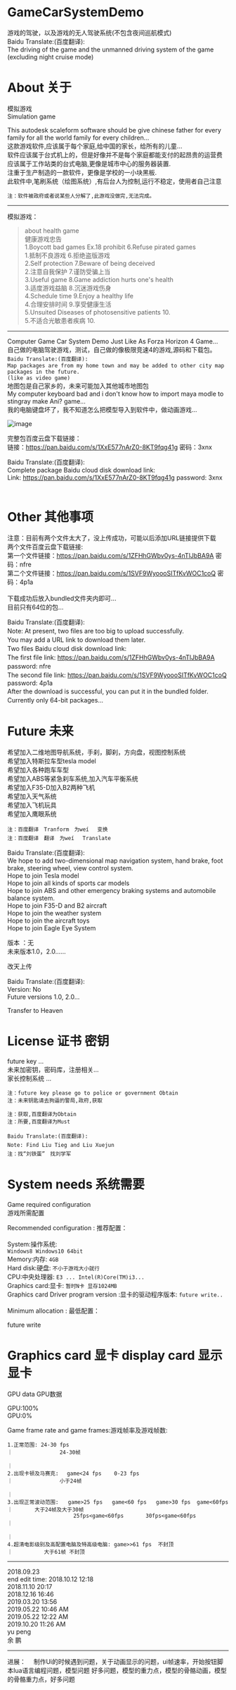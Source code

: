 # GameCarSystemDemo
游戏的驾驶，以及游戏的无人驾驶系统(不包含夜间巡航模式)                                                  </br>
Baidu Translate:(百度翻译):　                                                                        </br>
The driving of the game and the unmanned driving system of the game (excluding night cruise mode)   </br>

# About 关于

模拟游戏</br>
Simulation game</br>

This autodesk scaleform software should be give chinese father for every family for all the world family for every children...</br>
这款游戏软件,应该属于每个家庭,给中国的家长，给所有的儿童...</br>
软件应该属于台式机上的，但是好像并不是每个家庭都能支付的起昂贵的运营费</br>
应该属于工作站类的台式电脑,更像是城市中心的服务器装置.</br>
注重于生产制造的一款软件，更像是学校的一小块黑板.</br>
此软件中,笔刷系统（绘图系统）,有后台人为控制,运行不稳定，使用者自己注意</br>

`注：软件被政府或者说某些人分解了,此游戏没做完,无法完成。`

-----------------------------------------------------------------------------------------------
模拟游戏：
>about health game                  </br>
>健康游戏忠告                       </br>
>1.Boycott bad games Ex.18 prohibit                          6.Refuse pirated games</br> 
>1.抵制不良游戏                                               6.拒绝盗版游戏</br> 
>2.Self protection                                           7.Beware of being deceived</br> 
>2.注意自我保护                                               7.谨防受骗上当</br> 
>3.Useful game                                               8.Game addiction hurts one's health</br> 
>3.适度游戏益脑                                               8.沉迷游戏伤身</br> 
>4.Schedule time                                             9.Enjoy a healthy life</br> 
>4.合理安排时间                                               9.享受健康生活</br> 
>5.Unsuited Diseases of photosensitive patients             10.           </br> 
>5.不适合光敏患者疾病                                         10.           </br> 
----------------------------------------------------------------------------------------------------

Computer Game Car System Demo Just Like As Forza Horizon 4 Game... </br>
自己做的电脑驾驶游戏，测试，自己做的像极限竞速4的游戏,源码和下载包。 </br>
`Baidu Translate:(百度翻译):`　　　　　　　　　　　　　</br>
`Map packages are from my home town and may be added to other city map packages in the future.`</br>
`(like as video game)`</br>
地图包是自己家乡的，未来可能加入其他城市地图包</br>
My computer keyboard bad and i don't know how to import maya modle to stingray make Ani? game...</br>
我的电脑键盘坏了，我不知道怎么把模型导入到软件中，做动画游戏...</br>

![image](https://github.com/qizhoward/GameCarSystemDemo/blob/master/make.PNG)

完整包百度云盘下载链接：                                                           </br> 
链接：https://pan.baidu.com/s/1XxE577nArZ0-8KT9fqg41g 密码：3xnx                  </br>

Baidu Translate:(百度翻译):　　        　                                        　</br>
Complete package Baidu cloud disk download link:                                  </br>
Link: https://pan.baidu.com/s/1XxE577nArZ0-8KT9fqg41g password: 3xnx            　</br>

# Other 其他事项

注意：目前有两个文件太大了，没上传成功，可能以后添加URL链接提供下载  </br>
两个文件百度云盘下载链接:                                                           </br>
第一个文件链接：https://pan.baidu.com/s/1ZFHhGWbv0ys-4nTlJbBA9A 密码：nfre          </br>
第二个文件链接：https://pan.baidu.com/s/1SVF9WyoooSITfKvWOC1coQ 密码：4p1a          </br>    
下载成功后放入bundled文件夹内即可...     </br>
目前只有64位的包...</br>



Baidu Translate:(百度翻译):　                                                              </br>
Note: At present, two files are too big to upload successfully.                       　   </br>
You may add a URL link to download them later.　　　　　　　　　　　　　　　　　　　　　　　   </br>
Two files Baidu cloud disk download link:　　　　　　　　　　　　　　　　　　　　　　　　　　   </br>
The first file link: https://pan.baidu.com/s/1ZFHhGWbv0ys-4nTlJbBA9A 　　password: nfre　    </br>
The second file link: https://pan.baidu.com/s/1SVF9WyoooSITfKvWOC1coQ 　　password: 4p1a    </br>
After the download is successful, you can put it in the bundled folder.　　　　　　　　　    </br>
Currently only 64-bit packages...　　　　　　　　　　　　　　　　　　　　　　　　　　　　　　    </br>



# Future 未来

希望加入二维地图导航系统，手刹，脚刹，方向盘，视图控制系统</br>
希望加入特斯拉车型tesla model </br>
希望加入各种跑车车型</br>
希望加入ABS等紧急刹车系统,加入汽车平衡系统</br>
希望加入F35-D加入B2两种飞机</br>
希望加入天气系统</br>
希望加入飞机玩具</br>
希望加入鹰眼系统</br>


`注：百度翻译　Tranform　为weí 　变换`　　　</br>
`注：百度翻译　翻译　为weí 　Translate`　　　</br>

Baidu Translate:(百度翻译):　　　                                                                                  </br>
We hope to add two-dimensional map navigation system, hand brake, foot brake, steering wheel, view control system.</br>
Hope to join Tesla model                                                                                          </br>
Hope to join all kinds of sports car models                                                                       </br>
Hope to join ABS and other emergency braking systems and automobile balance system.                               </br>
Hope to join F35-D and B2 aircraft                                                                                </br>
Hope to join the weather system                                                                                   </br>
Hope to join the aircraft toys                                                                                    </br>
Hope to join Eagle Eye System                                                                                     </br>


版本 ：无                      </br>
未来版本1.0，2.0......         </br>

改天上传                       </br>


Baidu Translate:(百度翻译):　  </br>
Version: No                   </br>
Future versions 1.0, 2.0...   </br>

Transfer to Heaven            </br>



# License 证书 密钥 

future key ...                                            </br>
未来加密钥，密码库，注册相关...                             </br>
家长控制系统 ...                                          </br>

`注：future key please go to police or government Obtain` </br>
`注：未来钥匙请去狗逼的警局,政府,获取`                       </br>

`注：获取,百度翻译为Obtain`                                </br>
`注：所要,百度翻译为Must`                                  </br>

`Baidu Translate:(百度翻译):　` 　　　　　　　　　　　　　　</br>
`Note: Find Liu Tieg and Liu Xuejun`                　   </br>
`注：找“刘铁蛋”　找刘学军`                               　 </br>




# System needs 系统需要

Game required configuration                                                                      </br>
游戏所需配置                                                                                      </br> 


Recommended configuration : 推荐配置：                                                            </br>
                                                                                                 </br> 
System:操作系统:                                                                                  </br>
                                                            `Windows8 Windows10 64bit`           </br>
Memory:内存:                                                         `4GB`                        </br>
Hard disk:硬盘:                                               `不小于游戏大小就行`                </br>
CPU:中央处理器:                                           `E3 ... Intel(R)Core(TM)i3...`         </br>
Graphics card:显卡:                                            `暂时N卡 显存1024MB`               </br>
Graphics card Driver program version :显卡的驱动程序版本:         `future write..`　　　　　        </br> 
                                                                                                 </br>
Minimum allocation : 最低配置：                                                                  </br>

future write                                                                                     </br>








# Graphics card 显卡 display card 显示显卡          

GPU data        GPU数据                             </br>

GPU:100%                                            </br>
GPU:0%                                              </br>

Game frame rate and game frames:游戏帧率及游戏帧数:   </br>


    1.正常范围: 24-30 fps  　　　　　　　　　　　　　　　　　　　　　　　　　　　　　｜　　　　　　　　　24-30帧
                                                                               ｜
    2.出现卡顿及马赛克:　 game<24 fps    0-23 fps     　　　　　　　　　　　　     ｜  　　  　　　 　小于24帧
                                                                               ｜
    3.出现正常波动范围:   game>25 fps   game<60 fps   game>30 fps  game<60fps    ｜       大于24帧及大于30帧      
                         25fps<game<60fps       30fps<game<60fps               ｜            　　　 　　　
                                                                               ｜
    4.超清电影级别及高配置电脑及特高级电脑: game>>61 fps  不封顶                   ｜          大于61帧 不封顶


----------------------------------------------------------------------------------------------------

2018.09.23 </br>
end edit time: 
               2018.10.12 12:18</br>
               2018.11.10 20:17</br>
               2018.12.16 16:46</br>
               2019.03.20 13:56</br>
               2019.05.22 10:46 AM</br>
               2019.05.22 12:22 AM</br>
               2019.10.20 11:26 AM</br>
yu peng </br>
余 鹏 </br>

-----------------------------------------------------------------------------------------------
进展：
　制作Ui的时候遇到问题，关于动画显示的问题，ui帧速率，开始按钮脚本lua语言编程问题，模型问题
 好多问题，模型的重力点，模型的骨骼动画，模型的骨骼重力点，好多问题
